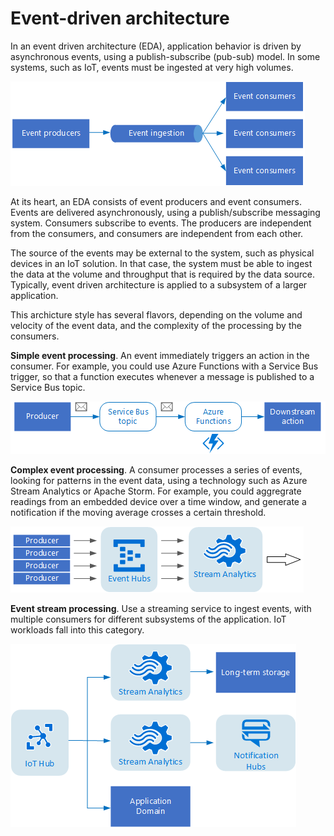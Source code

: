 # Event-driven architecture

In an event driven architecture (EDA), application behavior is driven by asynchronous events, using a publish-subscribe (pub-sub) model. In some systems, such as IoT, events must be ingested at very high volumes.

![](./images/event-driven.png)

At its heart, an EDA consists of event producers and event consumers. Events are delivered asynchronously, using a publish/subscribe messaging system. Consumers subscribe to events. The producers are independent from the consumers, and consumers are independent from each other. 

The source of the events may be external to the system, such as physical devices in an IoT solution. In that case, the system must be able to ingest the data at the volume and throughput that is required by the data source. Typically, event driven architecture is applied to a subsystem of a larger application. 

This archicture style has several flavors, depending on the volume and velocity of the event data, and the complexity of the processing by the consumers.

**Simple event processing**. An event immediately triggers an action in the consumer. For example, you could use Azure Functions with a Service Bus trigger, so that a function executes whenever a message is published to a Service Bus topic.

![](./images/event-driven-simple.png)
 
**Complex event processing**. A consumer processes a series of events, looking for patterns in the event data, using a technology such as Azure Stream Analytics or Apache Storm. For example, you could aggregrate readings from an embedded device over a time window, and generate a notification if the moving average crosses a certain threshold. 

![](./images/event-driven-complex.png)

**Event stream processing**. Use a streaming service to ingest events, with multiple consumers for different subsystems of the application. IoT workloads fall into this category.

![](./images/event-driven-streaming.png)



 


